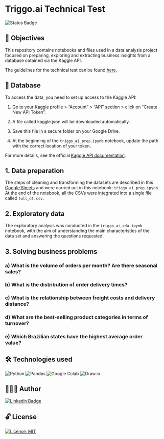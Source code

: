 # Triggo.ai Technical Test 

![Status Badge](https://img.shields.io/static/v1?label=STATUS&message=INCOMPLETE&color=FFCC00)

## 🎯 Objectives
This repository contains notebooks and files used in a data analysis project focused on preparing, exploring and extracting business insights from a database obtained via the Kaggle API.

The guidelines for the technical test can be found [here](https://github.com/Triggo-ai4/desafio-data-engineer).

## 🎲 Database
To access the data, you need to set up access to the Kaggle API:

1. Go to your Kaggle profile > “Account” > “API” section > click on “Create New API Token”.

2. A file called kaggle.json will be downloaded automatically.

3. Save this file in a secure folder on your Google Drive.

4. At the beginning of the `triggo_ai_prep.ipynb` notebook, update the path with the correct location of your token.

For more details, see the official [Kaggle API documentation](https://www.kaggle.com/docs/api).

## 1. Data preparation

The steps of cleaning and transforming the datasets are described in this [Google Sheets](https://docs.google.com/spreadsheets/d/1nzsBwRFv1RVa1IVG4PNW-NKl76sO0iWDE-9pjh4RCOA/edit?usp=sharing) and were carried out in this notebook: `triggo_ai_prep.ipynb`.
At the end of the notebook, all the CSVs were integrated into a single file called `full_df.csv`.

## 2. Exploratory data 

The exploratory analysis was conducted in the `triggo_ai_eda.ipynb` notebook, with the aim of understanding the main characteristics of the data set and answering the questions requested.

## 3. Solving business problems

### a) What is the volume of orders per month? Are there seasonal sales?

### b) What is the distribution of order delivery times?

### c) What is the relationship between freight costs and delivery distance?

### d) What are the best-selling product categories in terms of turnover?

### e) Which Brazilian states have the highest average order value?

## 🛠️ Technologies used

![Python](https://img.shields.io/badge/-Python-blue?style=flat&logo=python&logoColor=yellow)
![Pandas](https://img.shields.io/badge/Pandas-Data%20Analysis-150458?style=flat&logo=pandas&logoColor=150458)
![Google Colab](https://img.shields.io/badge/Colab-Notebook-%F9AB00?style=flat&logo=Google-Colab&color=F9AB00)
![Draw.io](https://img.shields.io/badge/Draw.io-Diagram-f08705?style=flat&logo=diagramsdotnet&logoColor=f08705)

## 👩🏻‍💻 Author

[![Linkedin Badge](https://img.shields.io/badge/-Patrícia-blue?style=flat&logo=Linkedin&logoColor=white&link=https://www.linkedin.com/in/pathilink/)](https://www.linkedin.com/in/pathilink/)

## 🔓 License

[![License: MIT](https://img.shields.io/badge/License-MIT-750014.svg)](https://opensource.org/licenses/MIT)
